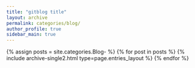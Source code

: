 ```yaml
---
title: "gitblog title"
layout: archive
permalink: categories/blog/
author_profile: true
sidebar_main: true
---
```


{% assign posts = site.categories.Blog- %}
{% for post in posts %} {% include archive-single2.html type=page.entries_layout %} {% endfor %}